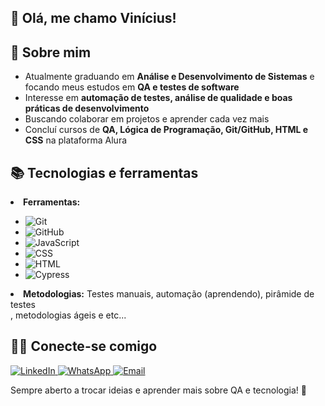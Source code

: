 <h2> 👋 Olá, me chamo Vinícius!</h2>

<h2>🫡  Sobre mim</h2>
<ul>
    <li>Atualmente graduando em <strong>Análise e Desenvolvimento de Sistemas</strong> e focando meus estudos em <strong>QA e testes de software</strong></li>
    <li>Interesse em <strong>automação de testes, análise de qualidade e boas práticas de desenvolvimento</strong></li>
    <li>Buscando colaborar em projetos e aprender cada vez mais</li>
    <li>Concluí cursos de <strong>QA, Lógica de Programação, Git/GitHub, HTML e CSS</strong> na plataforma Alura</li>
</ul>

<h2>📚 Tecnologias e ferramentas</h2>
<li><strong>Ferramentas:</strong></li>
<ul>
    <li><img src="https://img.shields.io/badge/Git-F05032?style=for-the-badge&logo=git&logoColor=white" alt="Git"></li>
    <li><img src="https://img.shields.io/badge/GitHub-181717?style=for-the-badge&logo=github&logoColor=white" alt="GitHub"></li>
    <li><img src="https://img.shields.io/badge/JavaScript-F7DF1E?style=for-the-badge&logo=javascript&logoColor=black" alt="JavaScript"></li>
    <li><img src="https://img.shields.io/badge/CSS-2965F1?style=for-the-badge&logo=css3&logoColor=white" alt="CSS"></li>
    <li><img src="https://img.shields.io/badge/HTML-E34F26?style=for-the-badge&logo=html5&logoColor=white" alt="HTML"></li>
    <li><img src="https://img.shields.io/badge/Cypress-17202C?style=for-the-badge&logo=cypress&logoColor=white" alt="Cypress"></li>
</ul>

<li><strong>Metodologias:</strong> Testes manuais, automação (aprendendo), pirâmide de testes</li>, metodologias ágeis e etc...

<h2>👨‍💻 Conecte-se comigo</h2>
<a class="badge" href="https://www.linkedin.com/in/vin%C3%ADciusguimar%C3%A3es-88ab08267/" target="_blank">
    <img src="https://img.shields.io/badge/LinkedIn-000?style=for-the-badge&logo=linkedin&logoColor=0A66C2" alt="LinkedIn">
</a>
<a class="badge" href="https://wa.me/5561981098757" target="_blank">
    <img src="https://img.shields.io/badge/WhatsApp-25D366?style=for-the-badge&logo=whatsapp&logoColor=white" alt="WhatsApp">
</a>
<a class="badge" href="mailto:vinigleandro@gmail.com" target="_blank">
    <img src="https://img.shields.io/badge/Email-EA4335?style=for-the-badge&logo=gmail&logoColor=white" alt="Email">
</a>

<p>Sempre aberto a trocar ideias e aprender mais sobre QA e tecnologia! 🚀</p>

